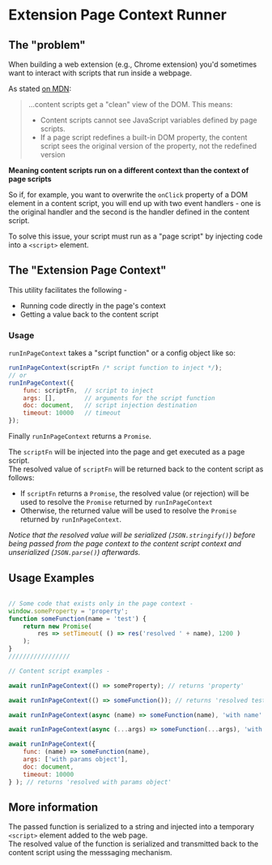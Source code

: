# Extension Page Context Runner

## The "problem"

When building a web extension (e.g.,  Chrome extension) you'd sometimes want to interact with scripts that run inside a webpage.

As stated [on MDN](https://developer.mozilla.org/en-US/docs/Mozilla/Add-ons/WebExtensions/Content_scripts#Content_script_environment):

> ...content scripts get a "clean" view of the DOM. This means:
>
> - Content scripts cannot see JavaScript variables defined by page scripts.
> - If a page script redefines a built-in DOM property, the content script sees the original version of the property, not the redefined version

**Meaning content scripts run on a different context than the context of page scripts**

So if, for example, you want to overwrite the `onClick` property of a DOM element in a content script, you will end up with two event handlers - one is the original handler and the second is the handler defined in the content script.

To solve this issue, your script must run as a "page script" by injecting code into a `<script>` element.

## The "Extension Page Context"

This utility facilitates the following -
- Running code directly in the page's context
- Getting a value back to the content script

### Usage

`runInPageContext` takes a "script function" or a config object like so:

```javascript
runInPageContext(scriptFn /* script function to inject */);
// or
runInPageContext({
    func: scriptFn,  // script to inject
    args: [],        // arguments for the script function
    doc: document,   // script injection destination
    timeout: 10000   // timeout
});
```

Finally `runInPageContext` returns a `Promise`.

The `scriptFn` will be injected into the page and get executed as a page script.  
The resolved value of `scriptFn` will be returned back to the content script as follows:
- If `scriptFn` returns a `Promise`, the resolved value (or rejection) will be used to resolve the `Promise` returned by `runInPageContext`
- Otherwise, the returned value will be used to resolve the `Promise` returned by `runInPageContext`.

*Notice that the resolved value will be serialized (`JSON.stringify()`) before being passed from the page context to the content script context and unserialized (`JSON.parse()`) afterwards.*

## Usage Examples

```javascript

// Some code that exists only in the page context -
window.someProperty = 'property';
function someFunction(name = 'test') {
    return new Promise(
        res => setTimeout( () => res('resolved ' + name), 1200 )
    );
}
/////////////////

// Content script examples -

await runInPageContext(() => someProperty); // returns 'property'

await runInPageContext(() => someFunction()); // returns 'resolved test'

await runInPageContext(async (name) => someFunction(name), 'with name' ); // 'resolved with name'

await runInPageContext(async (...args) => someFunction(...args), 'with spread operator and rest parameters' ); // returns 'resolved with spread operator and rest parameters'

await runInPageContext({
    func: (name) => someFunction(name),
    args: ['with params object'],
    doc: document,
    timeout: 10000
} ); // returns 'resolved with params object'


```

## More information

The passed function is serialized to a string and injected into a temporary `<script>` element added to the web page.  
The resolved value of the function is serialized and transmitted back to the content script using the messsaging mechanism.
